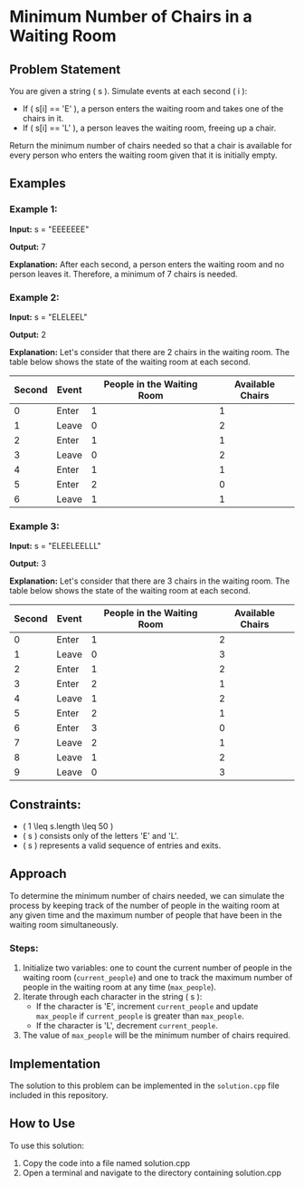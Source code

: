 # Minimum Number of Chairs in a Waiting Room

## Problem Statement

You are given a string \( s \). Simulate events at each second \( i \):

- If \( s[i] == 'E' \), a person enters the waiting room and takes one of the chairs in it.
- If \( s[i] == 'L' \), a person leaves the waiting room, freeing up a chair.

Return the minimum number of chairs needed so that a chair is available for every person who enters the waiting room given that it is initially empty.

## Examples

### Example 1:
**Input:**
s = "EEEEEEE"

**Output:**
7

**Explanation:**
After each second, a person enters the waiting room and no person leaves it. Therefore, a minimum of 7 chairs is needed.

### Example 2:
**Input:**
s = "ELELEEL"

**Output:**
2

**Explanation:**
Let's consider that there are 2 chairs in the waiting room. The table below shows the state of the waiting room at each second.

Second | Event | People in the Waiting Room | Available Chairs
--- | --- | --- | ---
0 | Enter | 1 | 1
1 | Leave | 0 | 2
2 | Enter | 1 | 1
3 | Leave | 0 | 2
4 | Enter | 1 | 1
5 | Enter | 2 | 0
6 | Leave | 1 | 1

### Example 3:
**Input:**
s = "ELEELEELLL"

**Output:**
3

**Explanation:**
Let's consider that there are 3 chairs in the waiting room. The table below shows the state of the waiting room at each second.

Second | Event | People in the Waiting Room | Available Chairs
--- | --- | --- | ---
0 | Enter | 1 | 2
1 | Leave | 0 | 3
2 | Enter | 1 | 2
3 | Enter | 2 | 1
4 | Leave | 1 | 2
5 | Enter | 2 | 1
6 | Enter | 3 | 0
7 | Leave | 2 | 1
8 | Leave | 1 | 2
9 | Leave | 0 | 3

## Constraints:
- \( 1 \leq s.length \leq 50 \)
- \( s \) consists only of the letters 'E' and 'L'.
- \( s \) represents a valid sequence of entries and exits.

## Approach

To determine the minimum number of chairs needed, we can simulate the process by keeping track of the number of people in the waiting room at any given time and the maximum number of people that have been in the waiting room simultaneously.

### Steps:
1. Initialize two variables: one to count the current number of people in the waiting room (`current_people`) and one to track the maximum number of people in the waiting room at any time (`max_people`).
2. Iterate through each character in the string \( s \):
   - If the character is 'E', increment `current_people` and update `max_people` if `current_people` is greater than `max_people`.
   - If the character is 'L', decrement `current_people`.
3. The value of `max_people` will be the minimum number of chairs required.

## Implementation

The solution to this problem can be implemented in the `solution.cpp` file included in this repository.


## How to Use
To use this solution:

1. Copy the code into a file named solution.cpp
2. Open a terminal and navigate to the directory containing solution.cpp
